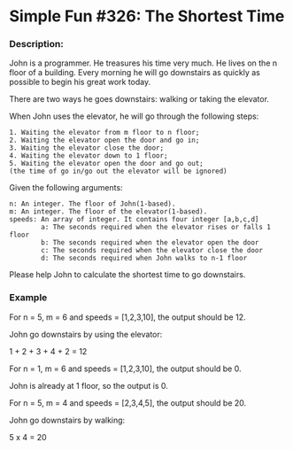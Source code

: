 # Simple Fun #326: The Shortest Time

### Description:

John is a programmer. He treasures his time very much. He lives on the n floor of a building. Every morning he will go downstairs as quickly as possible to begin his great work today.

There are two ways he goes downstairs: walking or taking the elevator.

When John uses the elevator, he will go through the following steps:
```
1. Waiting the elevator from m floor to n floor;
2. Waiting the elevator open the door and go in;
3. Waiting the elevator close the door;
4. Waiting the elevator down to 1 floor;
5. Waiting the elevator open the door and go out;
(the time of go in/go out the elevator will be ignored)
```
Given the following arguments:
```
n: An integer. The floor of John(1-based).
m: An integer. The floor of the elevator(1-based).
speeds: An array of integer. It contains four integer [a,b,c,d]
        a: The seconds required when the elevator rises or falls 1 floor
        b: The seconds required when the elevator open the door
        c: The seconds required when the elevator close the door
        d: The seconds required when John walks to n-1 floor
```
Please help John to calculate the shortest time to go downstairs.

### Example

For n = 5, m = 6 and speeds = [1,2,3,10], the output should be 12.

John go downstairs by using the elevator:

1 + 2 + 3 + 4 + 2 = 12

For n = 1, m = 6 and speeds = [1,2,3,10], the output should be 0.

John is already at 1 floor, so the output is 0.

For n = 5, m = 4 and speeds = [2,3,4,5], the output should be 20.

John go downstairs by walking:

5 x 4 = 20
